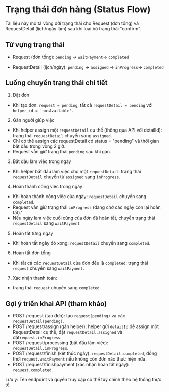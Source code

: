 # Trạng thái đơn hàng (Status Flow)

Tài liệu này mô tả vòng đời trạng thái cho Request (đơn tổng) và RequestDetail (lịch/ngày làm) sau khi loại bỏ trạng thái "confirm".

## Từ vựng trạng thái

- Request (đơn tổng): `pending` → `waitPayment`→ `completed`

- RequestDetail (lịch/ngày): `pending` → `assigned` → `inProgress`→ `completed`

## Luồng chuyển trạng thái chi tiết

1) Đặt đơn
- Khi tạo đơn: `request = pending`, tất cả `requestDetail = pending` với `helper_id = 'notAvailable'`.

2) Gán người giúp việc
- Khi helper assign một `requestDetail` cụ thể (thông qua API với detailId): trạng thái `requestDetail` chuyển sang `assigned`.
- Chỉ có thể assign các requestDetail có status = "pending" và thời gian bắt đầu trong vòng 2 giờ.
- Request vẫn giữ trạng thái `pending` sau khi gán.
3) Bắt đầu làm việc trong ngày
- Khi helper bắt đầu làm việc cho một `requestDetail`: trạng thái `requestDetail` chuyển từ `assigned` sang `inProgress`.

4) Hoàn thành công việc trong ngày
- Khi hoàn thành công việc của ngày: `requestDetail` chuyển sang `completed`.
- Request vẫn giữ trạng thái `inProgress` (đang chờ các ngày còn lại hoàn tất).'
- Nếu ngày làm việc cuối cùng của đơn đã hoàn tất, chuyển trạng thái `requestDetail` sang `waitPayment`

5) Hoàn tất từng ngày
- Khi hoàn tất ngày đó xong: `requestDetail` chuyển sang `completed`.

6) Hoàn tất đơn tổng
- Khi tất cả các `requestDetail` của đơn đều là `completed`: trạng thái `request` chuyển sang `waitPayment`.

7) Xác nhận thanh toán:
-  trạng thái `request` chuyển sang `completed`.

## Gợi ý triển khai API (tham khảo)

- POST /request (tạo đơn): tạo `request(pending)` và các `requestDetail(pending)`.
- POST /request/assign (gán helper): helper gửi `detailId` để assign một RequestDetail cụ thể, đặt `requestDetail.assigned` và đặt`request.inProgress`.
- POST /request/processing (bắt đầu làm việc): `requestDetail.inProgress`.
- POST /request/finish (kết thúc ngày): `requestDetail.completed`, đồng thời `request.waitPayment` nếu không còn đơn nào thực hiện nữa.
- POST /request/finishpayment (xác nhận hoàn tất ngày): `request.completed`.

Lưu ý: Tên endpoint và quyền truy cập có thể tuỳ chỉnh theo hệ thống thực tế.


